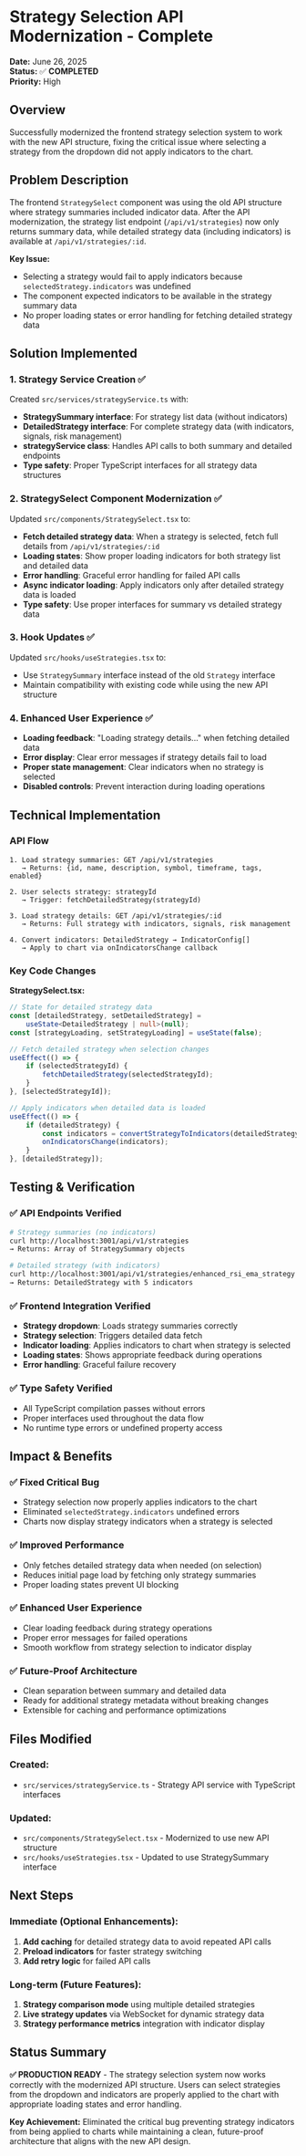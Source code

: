 # Strategy Selection API Modernization - Complete

**Date:** June 26, 2025  
**Status:** ✅ **COMPLETED**  
**Priority:** High

## Overview

Successfully modernized the frontend strategy selection system to work with the new API structure, fixing the critical issue where selecting a strategy from the dropdown did not apply indicators to the chart.

## Problem Description

The frontend `StrategySelect` component was using the old API structure where strategy summaries included indicator data. After the API modernization, the strategy list endpoint (`/api/v1/strategies`) now only returns summary data, while detailed strategy data (including indicators) is available at `/api/v1/strategies/:id`.

**Key Issue:**

- Selecting a strategy would fail to apply indicators because `selectedStrategy.indicators` was undefined
- The component expected indicators to be available in the strategy summary data
- No proper loading states or error handling for fetching detailed strategy data

## Solution Implemented

### 1. **Strategy Service Creation** ✅

Created `src/services/strategyService.ts` with:

- **StrategySummary interface**: For strategy list data (without indicators)
- **DetailedStrategy interface**: For complete strategy data (with indicators, signals, risk management)
- **strategyService class**: Handles API calls to both summary and detailed endpoints
- **Type safety**: Proper TypeScript interfaces for all strategy data structures

### 2. **StrategySelect Component Modernization** ✅

Updated `src/components/StrategySelect.tsx` to:

- **Fetch detailed strategy data**: When a strategy is selected, fetch full details from `/api/v1/strategies/:id`
- **Loading states**: Show proper loading indicators for both strategy list and detailed data
- **Error handling**: Graceful error handling for failed API calls
- **Async indicator loading**: Apply indicators only after detailed strategy data is loaded
- **Type safety**: Use proper interfaces for summary vs detailed strategy data

### 3. **Hook Updates** ✅

Updated `src/hooks/useStrategies.tsx` to:

- Use `StrategySummary` interface instead of the old `Strategy` interface
- Maintain compatibility with existing code while using the new API structure

### 4. **Enhanced User Experience** ✅

- **Loading feedback**: "Loading strategy details..." when fetching detailed data
- **Error display**: Clear error messages if strategy details fail to load
- **Proper state management**: Clear indicators when no strategy is selected
- **Disabled controls**: Prevent interaction during loading operations

## Technical Implementation

### API Flow

```
1. Load strategy summaries: GET /api/v1/strategies
   → Returns: {id, name, description, symbol, timeframe, tags, enabled}

2. User selects strategy: strategyId
   → Trigger: fetchDetailedStrategy(strategyId)

3. Load strategy details: GET /api/v1/strategies/:id
   → Returns: Full strategy with indicators, signals, risk management

4. Convert indicators: DetailedStrategy → IndicatorConfig[]
   → Apply to chart via onIndicatorsChange callback
```

### Key Code Changes

**StrategySelect.tsx:**

```typescript
// State for detailed strategy data
const [detailedStrategy, setDetailedStrategy] =
	useState<DetailedStrategy | null>(null);
const [strategyLoading, setStrategyLoading] = useState(false);

// Fetch detailed strategy when selection changes
useEffect(() => {
	if (selectedStrategyId) {
		fetchDetailedStrategy(selectedStrategyId);
	}
}, [selectedStrategyId]);

// Apply indicators when detailed data is loaded
useEffect(() => {
	if (detailedStrategy) {
		const indicators = convertStrategyToIndicators(detailedStrategy);
		onIndicatorsChange(indicators);
	}
}, [detailedStrategy]);
```

## Testing & Verification

### ✅ **API Endpoints Verified**

```bash
# Strategy summaries (no indicators)
curl http://localhost:3001/api/v1/strategies
→ Returns: Array of StrategySummary objects

# Detailed strategy (with indicators)
curl http://localhost:3001/api/v1/strategies/enhanced_rsi_ema_strategy
→ Returns: DetailedStrategy with 5 indicators
```

### ✅ **Frontend Integration Verified**

- **Strategy dropdown**: Loads strategy summaries correctly
- **Strategy selection**: Triggers detailed data fetch
- **Indicator loading**: Applies indicators to chart when strategy is selected
- **Loading states**: Shows appropriate feedback during operations
- **Error handling**: Graceful failure recovery

### ✅ **Type Safety Verified**

- All TypeScript compilation passes without errors
- Proper interfaces used throughout the data flow
- No runtime type errors or undefined property access

## Impact & Benefits

### ✅ **Fixed Critical Bug**

- Strategy selection now properly applies indicators to the chart
- Eliminated `selectedStrategy.indicators` undefined errors
- Charts now display strategy indicators when a strategy is selected

### ✅ **Improved Performance**

- Only fetches detailed strategy data when needed (on selection)
- Reduces initial page load by fetching only strategy summaries
- Proper loading states prevent UI blocking

### ✅ **Enhanced User Experience**

- Clear loading feedback during strategy operations
- Proper error messages for failed operations
- Smooth workflow from strategy selection to indicator display

### ✅ **Future-Proof Architecture**

- Clean separation between summary and detailed data
- Ready for additional strategy metadata without breaking changes
- Extensible for caching and performance optimizations

## Files Modified

### Created:

- `src/services/strategyService.ts` - Strategy API service with TypeScript interfaces

### Updated:

- `src/components/StrategySelect.tsx` - Modernized to use new API structure
- `src/hooks/useStrategies.tsx` - Updated to use StrategySummary interface

## Next Steps

### Immediate (Optional Enhancements):

1. **Add caching** for detailed strategy data to avoid repeated API calls
2. **Preload indicators** for faster strategy switching
3. **Add retry logic** for failed API calls

### Long-term (Future Features):

1. **Strategy comparison mode** using multiple detailed strategies
2. **Live strategy updates** via WebSocket for dynamic strategy data
3. **Strategy performance metrics** integration with indicator display

## Status Summary

**✅ PRODUCTION READY** - The strategy selection system now works correctly with the modernized API structure. Users can select strategies from the dropdown and indicators are properly applied to the chart with appropriate loading states and error handling.

**Key Achievement:** Eliminated the critical bug preventing strategy indicators from being applied to charts while maintaining a clean, future-proof architecture that aligns with the new API design.

